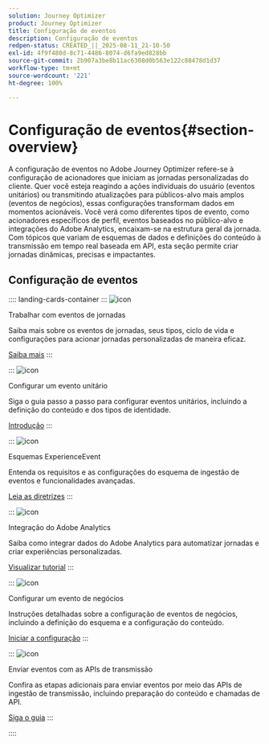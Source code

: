 ```yaml
---
solution: Journey Optimizer
product: Journey Optimizer
title: Configuração de eventos
description: Configuração de eventos
redpen-status: CREATED_||_2025-08-11_21-10-50
exl-id: 4f9f480d-8c71-4486-8074-d6fa9ed828bb
source-git-commit: 2b907a3be8b11ac6308d0b563e122c88478d1d37
workflow-type: tm+mt
source-wordcount: '221'
ht-degree: 100%

---
```


# Configuração de eventos{#section-overview}

A configuração de eventos no Adobe Journey Optimizer refere-se à configuração de acionadores que iniciam as jornadas personalizadas do cliente. Quer você esteja reagindo a ações individuais do usuário (eventos unitários) ou transmitindo atualizações para públicos-alvo mais amplos (eventos de negócios), essas configurações transformam dados em momentos acionáveis. Você verá como diferentes tipos de evento, como acionadores específicos de perfil, eventos baseados no público-alvo e integrações do Adobe Analytics, encaixam-se na estrutura geral da jornada. Com tópicos que variam de esquemas de dados e definições do conteúdo à transmissão em tempo real baseada em API, esta seção permite criar jornadas dinâmicas, precisas e impactantes.

## Configuração de eventos

:::: landing-cards-container
:::
![icon](https://cdn.experienceleague.adobe.com/icons/book.svg?lang=pt-BR)

Trabalhar com eventos de jornadas

Saiba mais sobre os eventos de jornadas, seus tipos, ciclo de vida e configurações para acionar jornadas personalizadas de maneira eficaz.

[Saiba mais](../using/event/about-events.md)
:::

:::
![icon](https://cdn.experienceleague.adobe.com/icons/circle-play.svg?lang=pt-BR)

Configurar um evento unitário

Siga o guia passo a passo para configurar eventos unitários, incluindo a definição do conteúdo e dos tipos de identidade.

[Introdução](../using/event/about-creating.md)
:::

:::
![icon](https://cdn.experienceleague.adobe.com/icons/code-branch.svg)

Esquemas ExperienceEvent

Entenda os requisitos e as configurações do esquema de ingestão de eventos e funcionalidades avançadas.

[Leia as diretrizes](../using/event/experience-event-schema.md)
:::

:::
![icon](https://cdn.experienceleague.adobe.com/icons/chart-line.svg)

Integração do Adobe Analytics

Saiba como integrar dados do Adobe Analytics para automatizar jornadas e criar experiências personalizadas.

[Visualizar tutorial](../using/event/about-analytics.md)
:::

:::
![icon](https://cdn.experienceleague.adobe.com/icons/list-check.svg?lang=pt-BR)

Configurar um evento de negócios

Instruções detalhadas sobre a configuração de eventos de negócios, incluindo a definição do esquema e a configuração do conteúdo.

[Iniciar a configuração](../using/event/about-creating-business.md)
:::

:::
![icon](https://cdn.experienceleague.adobe.com/icons/gear.svg?lang=pt-BR)

Enviar eventos com as APIs de transmissão

Confira as etapas adicionais para enviar eventos por meio das APIs de ingestão de transmissão, incluindo preparação do conteúdo e chamadas de API.

[Siga o guia](../using/event/additional-steps-to-send-events-to-journey.md)
:::

::::
